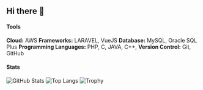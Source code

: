 ## Hi there 👋



#### Tools
**Cloud:** AWS
**Frameworks:** LARAVEL, VueJS
**Database:** MySQL, Oracle SQL Plus
**Programming Languages:** PHP, C, JAVA, C++, 
**Version Control:** Git, GitHub

#### Stats
![GitHub Stats](https://github-readme-stats.vercel.app/api?username=BENCHINE11&show_icons=true&theme=transparent)
![Top Langs](https://github-readme-stats.vercel.app/api/top-langs/?username=BENCHINE11&layout=compact&theme=transparent)
![Trophy](https://github-profile-trophy.vercel.app/?username=BENCHINE11&theme=flat&row=1&margin-w=15)
<!--
**BENCHINE11/BENCHINE11** is a ✨ _special_ ✨ repository because its `README.md` (this file) appears on your GitHub profile.

Here are some ideas to get you started:

- 🔭 I’m currently working on ...
- 🌱 I’m currently learning ...
- 👯 I’m looking to collaborate on ...
- 🤔 I’m looking for help with ...
- 💬 Ask me about ...
- 📫 How to reach me: ...
- 😄 Pronouns: ...
- ⚡ Fun fact: ...
-->

